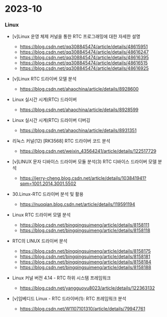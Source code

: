 # 2023-10

### Linux

- [v]Linux 운영 체제 커널을 통한 RTC 프로그래밍에 대한 자세한 설명
  - https://blog.csdn.net/qq308845474/article/details/48615951
  - https://blog.csdn.net/qq308845474/article/details/48616247
  - https://blog.csdn.net/qq308845474/article/details/48616395
  - https://blog.csdn.net/qq308845474/article/details/48616515
  - https://blog.csdn.net/qq308845474/article/details/48616925

- [v]Linux RTC 드라이버 모델 분석
  - https://blog.csdn.net/ahaochina/article/details/8928600
- Linux 실시간 시계(RTC) 드라이버
  - https://blog.csdn.net/ahaochina/article/details/8928599
- Linux 실시간 시계(RTC) 드라이버 디버깅
  - https://blog.csdn.net/ahaochina/article/details/8931351
- 리눅스 커널(12) [RK3568] RTC 드라이버 코드 분석
  - https://blog.csdn.net/weixin_43564241/article/details/122517729

- [v]LINUX 문자 디바이스 드라이버 모듈 분석(3) RTC 디바이스 드라이버 모델 분석
  - https://jerry-cheng.blog.csdn.net/article/details/103841941?spm=1001.2014.3001.5502
  
- 30.Linux-RTC 드라이버 분석 및 활용
  - https://nuoqian.blog.csdn.net/article/details/119591194

- Linux RTC 드라이버 모델 분석

  - https://blog.csdn.net/bingqingsuimeng/article/details/8158111
  - https://blog.csdn.net/bingqingsuimeng/article/details/8158118

- RTC의 LINUX 드라이버 분석
  - https://blog.csdn.net/bingqingsuimeng/article/details/8158175
  - https://blog.csdn.net/bingqingsuimeng/article/details/8158181
  - https://blog.csdn.net/bingqingsuimeng/article/details/8158184
  - https://blog.csdn.net/bingqingsuimeng/article/details/8158188

- Linux 커널 버전 4.14 - RTC 하위 시스템 프레임워크

  - https://blog.csdn.net/yangguoyu8023/article/details/122363132

- [v]임베디드 Linux - RTC 드라이버(1): RTC 프레임워크 분석 
  - https://blog.csdn.net/W1107101310/article/details/79947761
